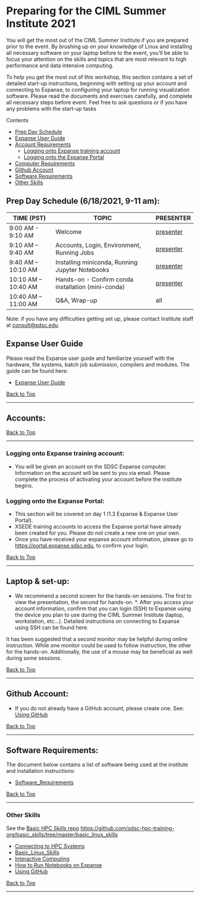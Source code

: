 # Preparing for the CIML Summer Institute 2021
You will get the most out of the CIML Summer Institute if you are prepared prior to the event. By brushing up on your knowledge of Linux and installing all necessary software on your laptop before to the event, you’ll be able to focus your attention on the skills and topics that are most relevant to high performance and data intensive computing.

To help you get the most out of this workshop, this section contains a set of detailed start-up instructions, beginning with setting up your account and connecting to Expanse, to configuring your laptop for running visualization software. Please read the documents and exercises carefully, and complete all necessary steps before event. Feel free to ask questions or if you have any problems with the start-up tasks

<a name="top">Contents
* [Prep Day Schedule](#prep-day)
* [Expanse User Guide](#expanse-guide)
* [Account Requirements](#accounts)
  * [Logging onto Expanse training account](#logon-expanse)
  * [Logging onto the Expanse Portal](#logon-portal)
* [Computer Requirements](#computer-req)
* [Github Account](#github)
* [Software Requirements](#software)
* [Other Skills](#other-skills)


## Prep Day Schedule (6/18/2021, 9-11 am): <a name="prep-day"></a>

| **TIME (PST)**       | **TOPIC** | **PRESENTER** |
| -------------------- | ----------- | ----------- |
| 9:00 AM - 9:10 AM	 | Welcome  | [presenter](#tbd) |
| 9:10 AM – 9:40 AM	 | Accounts, Login, Environment, Running Jobs  | [presenter](#tbd) |
| 9:40 AM – 10:10 AM | Installing miniconda, Running Jupyter Notebooks  | [presenter](#tbd) |
| 10:10 AM – 10:40 AM | Hands-on - Confirm conda installation (mini-conda)  | [presenter](#tbd) |
| 10:40 AM – 11:00 AM	 | Q&A, Wrap-up  | all |

Note: if you have any difficulties getting set up, please contact Institute staff at consult@sdsc.edu.

## Expanse User Guide <a name="expanse-guide"></a>
Please read the Expanse user guide and familiarize yourself with the hardware, file systems, batch job submission, compilers and modules. The guide can be found here:
* [Expanse User Guide](https://www.sdsc.edu/support/user_guides/expanse.html)

[Back to Top](#top)
<hr>



##  Accounts: <a name="accounts"></a>
[Back to Top](#top)
<hr>

### Logging onto Expanse training account: <a name="logon-expanse"></a>
* You will be given an account on the SDSC Expanse computer. Information on the account will be sent to you via email. Please complete the process of activating your account before the institute begins.

### Logging onto the Expanse Portal: <a name="logon-portal"></a>
* This section will be covered on day 1 (1.3 Expanse & Expanse User Portal).
* XSEDE training accounts to access the Expanse portal have already been created for you. Please do not create a new one on your own.
* Once you have received your expanse account information, please go to https://portal.expanse.sdsc.edu, to confirm your login.

[Back to Top](#top)
<hr>

 ##  Laptop & set-up: <a name="computer-req"></a>
* We recommend a second screen for the hands-on sessions. The first to view the presentation, the second for hands-on.
*. After you access your account information, confirm that you can login (SSH) to Expanse using the device you plan to use during the CIML Summer Institute (laptop, workstation, etc...).  Detailed instructions on connecting to Expanse using SSH can be found here.  

It has been suggested that a second monitor may be helpful during online instruction.  While one monitor could be used to follow instruction, the other for the hands-on.  Additionally, the use of a mouse may be beneficial as well during some sessions. 
 
[Back to Top](#top)
<hr>
 
##  Github Account: <a name="github"></a>
* If you do not already have a GitHub account, please create one.
See: [Using GitHub](https://github.com/sdsc-hpc-training-org/basic_skills/tree/master/using_github)

[Back to Top](#top)
<hr>

## Software Requirements: <a name="software"></a>
The document below contains a list of software being used at the institute and installation instructions:
* [Software_Requirements](https://github.com/ciml-org/ciml-summer-institute-2021/blob/main/0_preparation/software_requirements.md)

[Back to Top](#top)
<hr>

### Other Skills <a name="other-skills"></a>
See the [Basic HPC Skills repo](https://github.com/sdsc-hpc-training-org/basic_skills)
https://github.com/sdsc-hpc-training-org/basic_skills/tree/master/basic_linux_skills

* [Connecting to HPC Systems](https://github.com/sdsc-hpc-training-org/hpc-security/blob/master/connecting-to-hpc-systems/connect-to-expanse.md)
* [Basic_Linux_Skills](https://github.com/sdsc/sdsc-summer-institute-2020/tree/master/0_preparation/basic_linux_skills)
* [Interactive Computing](https://github.com/sdsc-hpc-training-org/basic_skills/tree/master/interactive_computing)
* [How to Run Notebooks on Expanse](https://github.com/sdsc-hpc-training-org/basic_skills/tree/master/how_to_run_notebooks_on_expanse)
* [Using GitHub](https://github.com/sdsc-hpc-training-org/basic_skills/tree/master/using_github)

[Back to Top](#top)
<hr>
